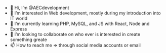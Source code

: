 - 👋 Hi, I’m @AECdevelopment
- 👀 I’m interested in Web development, mostly during my introduction into IT world
- 🌱 I’m currently learning PHP, MySQL, and JS with React, Node and Express
- 💞️ I’m looking to collaborate on who ever is interested in create something greate
- 📫 How to reach me => through social media accounts or email

<!---
EUWNigator/EUWNigator is a ✨ special ✨ repository because its `README.md` (this file) appears on your GitHub profile.
You can click the Preview link to take a look at your changes.
--->
